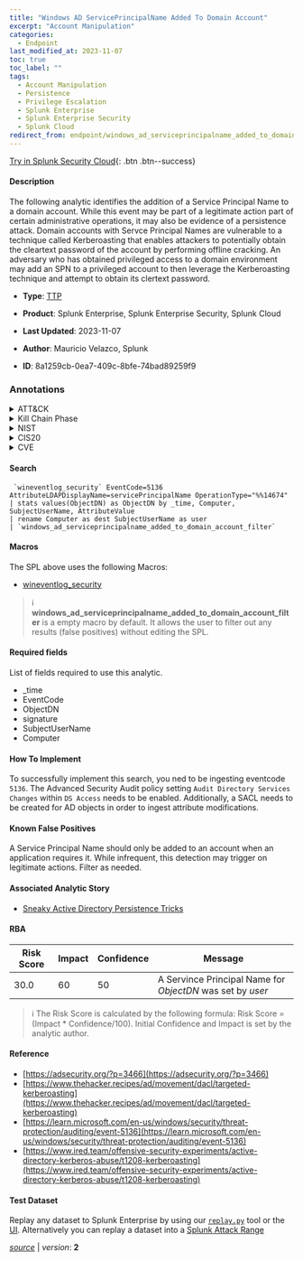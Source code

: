 ```yaml
---
title: "Windows AD ServicePrincipalName Added To Domain Account"
excerpt: "Account Manipulation"
categories:
  - Endpoint
last_modified_at: 2023-11-07
toc: true
toc_label: ""
tags:
  - Account Manipulation
  - Persistence
  - Privilege Escalation
  - Splunk Enterprise
  - Splunk Enterprise Security
  - Splunk Cloud
redirect_from: endpoint/windows_ad_serviceprincipalname_added_to_domain_account/
---
```




[Try in Splunk Security Cloud](https://www.splunk.com/en_us/cyber-security.html){: .btn .btn--success}

#### Description

The following analytic identifies the addition of a Service Principal Name to a domain account. While this event may be part of a legitimate action part of certain administrative operations, it may also be evidence of a persistence attack. Domain accounts with Servce Principal Names are vulnerable to a technique called Kerberoasting that enables attackers to potentially obtain the cleartext password of the account by performing offline cracking. An adversary who has obtained privileged access to a domain environment may add an SPN to a privileged account to then leverage the Kerberoasting technique and attempt to obtain its clertext password.

- **Type**: [TTP](https://github.com/splunk/security_content/wiki/Detection-Analytic-Types)
- **Product**: Splunk Enterprise, Splunk Enterprise Security, Splunk Cloud

- **Last Updated**: 2023-11-07
- **Author**: Mauricio Velazco, Splunk
- **ID**: 8a1259cb-0ea7-409c-8bfe-74bad89259f9

### Annotations
<details>
  <summary>ATT&CK</summary>

<div markdown="1">

#### [ATT&CK](https://attack.mitre.org/)

| ID          | Technique   | Tactic         |
| ----------- | ----------- |--------------- |
| [T1098](https://attack.mitre.org/techniques/T1098/) | Account Manipulation | Persistence, Privilege Escalation |

</div>
</details>


<details>
  <summary>Kill Chain Phase</summary>

<div markdown="1">

* Installation
* Exploitation


</div>
</details>


<details>
  <summary>NIST</summary>

<div markdown="1">

* DE.CM



</div>
</details>

<details>
  <summary>CIS20</summary>

<div markdown="1">

* CIS 10



</div>
</details>

<details>
  <summary>CVE</summary>

<div markdown="1">


</div>
</details>


#### Search

```
 `wineventlog_security` EventCode=5136 AttributeLDAPDisplayName=servicePrincipalName OperationType="%%14674" 
| stats values(ObjectDN) as ObjectDN by _time, Computer, SubjectUserName, AttributeValue 
| rename Computer as dest SubjectUserName as user 
| `windows_ad_serviceprincipalname_added_to_domain_account_filter`
```

#### Macros
The SPL above uses the following Macros:
* [wineventlog_security](https://github.com/splunk/security_content/blob/develop/macros/wineventlog_security.yml)

> :information_source:
> **windows_ad_serviceprincipalname_added_to_domain_account_filter** is a empty macro by default. It allows the user to filter out any results (false positives) without editing the SPL.



#### Required fields
List of fields required to use this analytic.
* _time
* EventCode
* ObjectDN
* signature
* SubjectUserName
* Computer



#### How To Implement
To successfully implement this search, you ned to be ingesting eventcode `5136`. The Advanced Security Audit policy setting `Audit Directory Services Changes` within `DS Access` needs to be enabled. Additionally, a SACL needs to be created for AD objects in order to ingest attribute modifications.
#### Known False Positives
A Service Principal Name should only be added to an account when an application requires it. While infrequent, this detection may trigger on legitimate actions. Filter as needed.

#### Associated Analytic Story
* [Sneaky Active Directory Persistence Tricks](/stories/sneaky_active_directory_persistence_tricks)




#### RBA

| Risk Score  | Impact      | Confidence   | Message      |
| ----------- | ----------- |--------------|--------------|
| 30.0 | 60 | 50 | A Servince Principal Name for $ObjectDN$ was set by $user$ |


> :information_source:
> The Risk Score is calculated by the following formula: Risk Score = (Impact * Confidence/100). Initial Confidence and Impact is set by the analytic author.


#### Reference

* [https://adsecurity.org/?p=3466](https://adsecurity.org/?p=3466)
* [https://www.thehacker.recipes/ad/movement/dacl/targeted-kerberoasting](https://www.thehacker.recipes/ad/movement/dacl/targeted-kerberoasting)
* [https://learn.microsoft.com/en-us/windows/security/threat-protection/auditing/event-5136](https://learn.microsoft.com/en-us/windows/security/threat-protection/auditing/event-5136)
* [https://www.ired.team/offensive-security-experiments/active-directory-kerberos-abuse/t1208-kerberoasting](https://www.ired.team/offensive-security-experiments/active-directory-kerberos-abuse/t1208-kerberoasting)



#### Test Dataset
Replay any dataset to Splunk Enterprise by using our [`replay.py`](https://github.com/splunk/attack_data#using-replaypy) tool or the [UI](https://github.com/splunk/attack_data#using-ui).
Alternatively you can replay a dataset into a [Splunk Attack Range](https://github.com/splunk/attack_range#replay-dumps-into-attack-range-splunk-server)




[*source*](https://github.com/splunk/security_content/tree/develop/detections/endpoint/windows_ad_serviceprincipalname_added_to_domain_account.yml) \| *version*: **2**